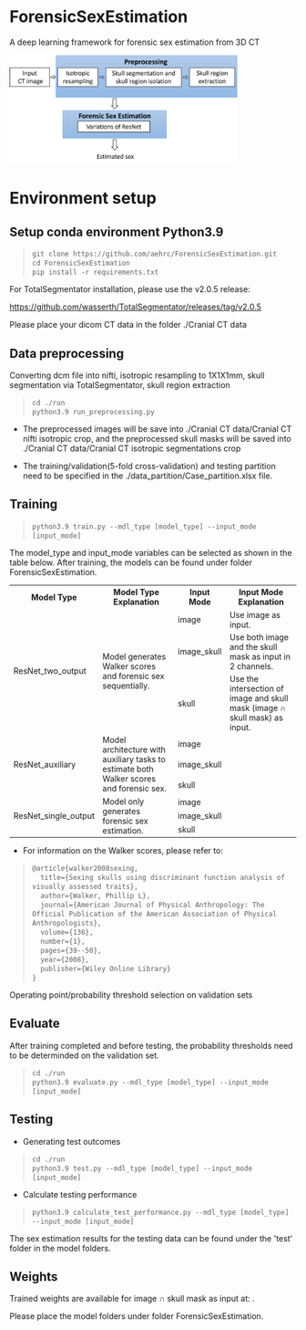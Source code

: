 # ForensicSexEstimation
A deep learning framework for forensic sex estimation from 3D CT


<img src="Workflow.png" alt="Workflow Diagram" width="400" />


# Environment setup

## Setup conda environment Python3.9

>```
>git clone https://github.com/aehrc/ForensicSexEstimation.git
>cd ForensicSexEstimation
>pip install -r requirements.txt
>```

For TotalSegmentator installation, please use the v2.0.5 release:

https://github.com/wasserth/TotalSegmentator/releases/tag/v2.0.5


Please place your dicom CT data in the folder ./Cranial CT data

## Data preprocessing

Converting dcm file into nifti, isotropic resampling to 1X1X1mm, skull segmentation via TotalSegmentator, skull region extraction

>```
>cd ./run
>python3.9 run_preprocessing.py
>```

* The preprocessed images will be save into ./Cranial CT data/Cranial CT nifti isotropic crop, and the preprocessed skull masks will be saved into ./Cranial CT data/Cranial CT isotropic segmentations crop

* The training/validation(5-fold cross-validation) and testing partition need to be specified in the ./data_partition/Case_partition.xlsx file. 

## Training

>```
>python3.9 train.py --mdl_type [model_type] --input_mode [input_mode]
>```

The model_type and input_mode variables can be selected as shown in the table below.
After training, the models can be found under folder ForensicSexEstimation.

<table>
  <tr>
    <th>Model Type</th>
    <th>Model Type Explanation</th>
    <th>Input Mode</th>
    <th>Input Mode Explanation</th>
  </tr>
  <tr>
    <td rowspan="3">ResNet_two_output</td>
    <td rowspan="3">Model generates Walker scores and forensic sex sequentially.</td>
    <td>image</td>
    <td>Use image as input.</td>
  </tr>
  <tr>
    <td>image_skull</td>
    <td>Use both image and the skull mask as input in 2 channels.</td>
  </tr>
  <tr>
    <td>skull</td>
    <td>Use the intersection of image and skull mask (image ∩ skull mask) as input.</td>
  </tr>
  <tr>
    <td rowspan="3">ResNet_auxiliary</td>
    <td rowspan="3">Model architecture with auxiliary tasks to estimate both Walker scores and forensic sex.</td>
    <td>image</td>
    <td> </td>
  </tr>
  <tr>
    <td>image_skull</td>
    <td> </td>
  </tr>
  <tr>
    <td>skull</td>
    <td> </td>
  </tr>
  <tr>
    <td rowspan="3">ResNet_single_output</td>
    <td rowspan="3">Model only generates forensic sex estimation.</td>
    <td>image</td>
    <td> </td>
  </tr>
  <tr>
    <td>image_skull</td>
    <td> </td>
  </tr>
  <tr>
    <td>skull</td>
    <td> </td>
  </tr>
</table>

* For information on the Walker scores, please refer to:
> ```
> @article{walker2008sexing, 
>   title={Sexing skulls using discriminant function analysis of visually assessed traits}, 
>   author={Walker, Phillip L}, 
>   journal={American Journal of Physical Anthropology: The Official Publication of the American Association of Physical Anthropologists}, 
>   volume={136}, 
>   number={1}, 
>   pages={39--50}, 
>   year={2008}, 
>   publisher={Wiley Online Library} 
> }
> ```

Operating point/probability threshold selection on validation sets

## Evaluate

After training completed and before testing, the probability thresholds need to be determinded on the validation set.

>```
>cd ./run
>python3.9 evaluate.py --mdl_type [model_type] --input_mode [input_mode]
>```


## Testing

* Generating test outcomes

>```
>cd ./run
>python3.9 test.py --mdl_type [model_type] --input_mode [input_mode]
>```

* Calculate testing performance

>```
>python3.9 calculate_test_performance.py --mdl_type [model_type] --input_mode [input_mode]
>```


The sex estimation results for the testing data can be found under the 'test' folder in the model folders.

## Weights 

Trained weights are available for image ∩ skull mask as input at: .

Please place the model folders under folder ForensicSexEstimation.









